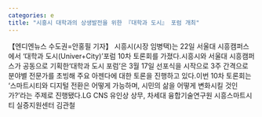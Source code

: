```yaml
---
categories: e
title: "시흥시 대학과의 상생발전을 위한 『대학과 도시』 포럼 개최"
---
```

【엔디엔뉴스 수도권=안홍필 기자】 시흥시(시장 임병택)는 22일 서울대 시흥캠퍼스에서 ‘대학과 도시(Univer+City)’포럼 10차 토론회를 가졌다.시흥시와 서울대 시흥캠퍼스가 공동으로 기획한‘대학과 도시 포럼’은 3월 17일 선포식을 시작으로 3주 간격으로 분야별 전문가를 초빙해 주요 아젠다에 대한 토론을 진행하고 있다.이번 10차 토론회는 ‘스마트시티와 디지털 전환은 어떻게 가능하며, 시민의 삶을 어떻게 변화시킬 것인가?’라는 주제로 진행됐다.LG CNS 유인상 상무, 차세대 융합기술연구원 시흥스마트시티 실증지원센터 김관철